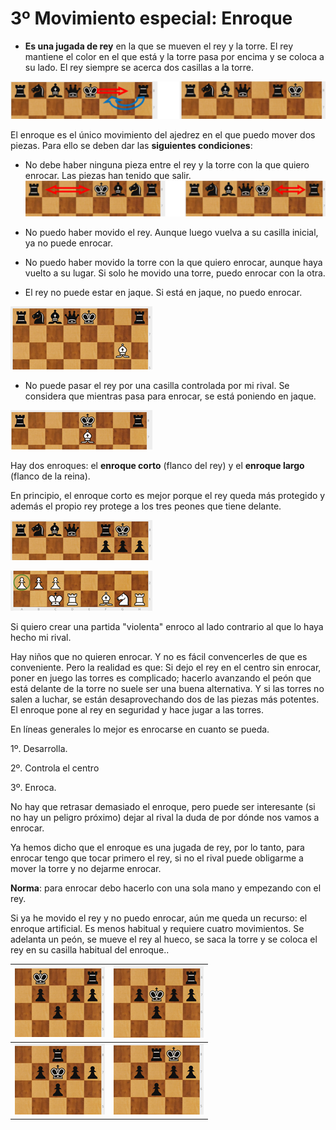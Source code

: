 # 3º Movimiento especial: Enroque

* **Es una jugada de rey** en la que se mueven el rey y la torre. El rey mantiene el color en el que está y la torre pasa por encima y se coloca a su lado. El rey siempre se acerca dos casillas a la torre.

![](img/image36.png)

El enroque es el único movimiento del ajedrez en el que puedo mover dos piezas. Para ello se deben dar las **siguientes condiciones**:

* No debe haber ninguna pieza entre el rey y la torre con la que quiero enrocar. Las piezas han tenido que salir.
  ![](img/image111.png)

* No puedo haber movido el rey. Aunque luego vuelva a su casilla inicial, ya no puede enrocar.

* No puedo haber movido la torre con la que quiero enrocar, aunque haya vuelto a su lugar. Si solo he movido una torre, puedo enrocar con la otra.

* El rey no puede estar en jaque. Si está en jaque, no puedo enrocar.

![](img/image70.png)

* No puede pasar el rey por una casilla controlada por mi rival. Se considera que mientras pasa para enrocar, se está poniendo en jaque.

![](img/image133.png)

Hay dos enroques: el **enroque corto** (flanco del rey) y el **enroque largo** (flanco de la reina).

En principio, el enroque corto es mejor porque el rey queda más protegido y además el propio rey protege a los tres peones que tiene delante.

![](img/image1.png)

![](img/image23.png)

Si quiero crear una partida "violenta" enroco al lado contrario al que lo haya hecho mi rival.

Hay niños que no quieren enrocar. Y no es fácil convencerles de que es conveniente. Pero la realidad es que: Si dejo el rey en el centro sin enrocar, poner en juego las torres es complicado; hacerlo avanzando el peón que está delante de la torre no suele ser una buena alternativa. Y si las torres no salen a luchar, se están desaprovechando dos de las piezas más potentes. El enroque pone al rey en seguridad y hace jugar a las torres.

En líneas generales lo mejor es enrocarse en cuanto se pueda.

1º. Desarrolla.

2º. Controla el centro

3º. Enroca.

No hay que retrasar demasiado el enroque, pero puede ser interesante (si no hay un peligro próximo) dejar al rival la duda de por dónde nos vamos a enrocar.

Ya hemos dicho que el enroque es una jugada de rey, por lo tanto, para enrocar tengo que tocar primero el rey, si no el rival puede obligarme a mover la torre y no dejarme enrocar.

**Norma**: para enrocar debo hacerlo con una sola mano y empezando con el rey.

Si ya he movido el rey y no puedo enrocar, aún me queda un recurso: el enroque artificial. Es menos habitual y requiere cuatro movimientos. Se adelanta un peón, se mueve el rey al hueco, se saca la torre y se coloca el rey en su casilla habitual del enroque..

|![](img/image39.png)|![](img/image68.png)|
|---|---|
|![](img/image16.png)|![](img/image101.png)|
